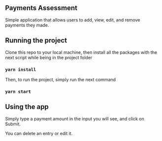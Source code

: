 ## Payments Assessment

Simple application that allows users to add, view, edit, and remove payments they made.

## Running the project

Clone this repo to your local machine, then install all the packages with the next script while being in the project folder

### `yarn install`

Then, to run the project, simply run the next command

### `yarn start`

## Using the app

Simply type a payment amount in the input you will see, and click on Submit.

You can delete an entry or edit it.

